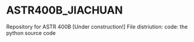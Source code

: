 # ASTR400B_JIACHUAN
Repository for ASTR 400B
[Under construction!]
File distriution:
code: the python source code
